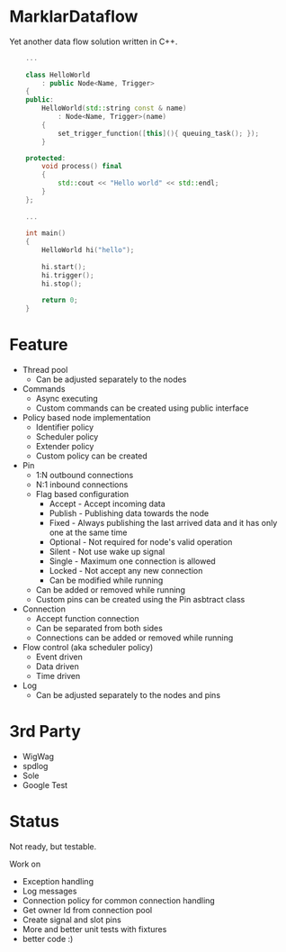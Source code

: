 # MarklarDataflow
Yet another data flow solution written in C++.

```cpp
    ...
    
    class HelloWorld
        : public Node<Name, Trigger>
    {
    public:
        HelloWorld(std::string const & name)
            : Node<Name, Trigger>(name)
        {
            set_trigger_function([this](){ queuing_task(); });
        }

    protected:
        void process() final
        {
            std::cout << "Hello world" << std::endl;
        }
    };
    
    ...
    
    int main()
    {
        HelloWorld hi("hello");
    
        hi.start();
        hi.trigger();
        hi.stop();
    
        return 0;
    }
```

# Feature
 - Thread pool
   + Can be adjusted separately to the nodes
 - Commands
   + Async executing
   + Custom commands can be created using public interface
 - Policy based node implementation
   + Identifier policy
   + Scheduler policy
   + Extender policy
   + Custom policy can be created
 - Pin
   + 1:N outbound connections
   + N:1 inbound connections
   + Flag based configuration
     - Accept - Accept incoming data
     - Publish - Publishing data towards the node
     - Fixed - Always publishing the last arrived data and it has only one at the same time
     - Optional - Not required for node's valid operation
     - Silent - Not use wake up signal
     - Single - Maximum one connection is allowed
     - Locked - Not accept any new connection
     - Can be modified while running
   + Can be added or removed while running
   + Custom pins can be created using the Pin asbtract class
 - Connection
   + Accept function connection
   + Can be separated from both sides
   + Connections can be added or removed while running
 - Flow control (aka scheduler policy)
   + Event driven
   + Data driven
   + Time driven
 - Log
   + Can be adjusted separately to the nodes and pins

# 3rd Party
 - WigWag
 - spdlog
 - Sole
 - Google Test

# Status
Not ready, but testable.

Work on
 - Exception handling
 - Log messages
 - Connection policy for common connection handling
 - Get owner Id from connection pool
 - Create signal and slot pins
 - More and better unit tests with fixtures
 - better code :)
